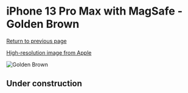 # iPhone 13 Pro Max with MagSafe - Golden Brown

[Return to previous page](/iphone_13)

[High-resolution image from Apple](https://store.storeimages.cdn-apple.com/8756/as-images.apple.com/is/MM1L3?wid=4500&hei=4500&fmt=png)

<div style="width: 500px"><img src="/almost_uncompressed/MM1L3.webp" alt="Golden Brown"></div>

## Under construction
